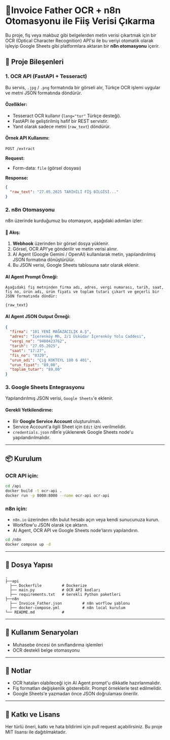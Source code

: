 # 🧠Invoice Father OCR + n8n Otomasyonu ile Fiiş Verisi Çıkarma

Bu proje, fiş veya makbuz gibi belgelerden metin verisi çıkartmak için bir OCR (Optical Character Recognition) API'si ile bu veriyi otomatik olarak işleyip Google Sheets gibi platformlara aktaran bir **n8n otomasyonu** içerir.

## 🔧 Proje Bileşenleri

### 1. OCR API (FastAPI + Tesseract)

Bu servis, `.jpg` / `.png` formatında bir görseli alır, Türkçe OCR işlemi uygular ve metni JSON formatında döndürür.

#### Özellikler:

* Tesseract OCR kullanır (`lang="tur"` Türkçe desteği).
* FastAPI ile geliştirilmiş hafif bir REST servistir.
* Yanıt olarak sadece metni (`raw_text`) döndürür.

#### Örnek API Kullanımı:

```http
POST /extract
```

**Request:**

* Form-data: `file` (görsel dosyası)

**Response:**

```json
{
  "raw_text": "27.05.2025 TARİHİLİ FİŞ BİLGİSİ..."
}
```

### 2. n8n Otomasyonu

n8n üzerinde kurduğumuz bu otomasyon, aşağıdaki adımları izler:

#### 🔄 Akış:

1. **Webhook** üzerinden bir görsel dosya yüklenir.
2. Görsel, OCR API'ye gönderilir ve metin verisi alınır.
3. AI Agent (Google Gemini / OpenAI) kullanılarak metin, yapılandırılmış JSON formatına dönüştürülür.
4. Bu JSON verisi, Google Sheets tablosuna satır olarak eklenir.

#### AI Agent Prompt Örneği:

```text
Aşağıdaki fiş metninden firma adı, adres, vergi numarası, tarih, saat, fiş no, ürün adı, ürün fiyatı ve toplam tutarı çıkart ve geçerli bir JSON formatında döndür:

{raw_text}
```

#### AI Agent JSON Output Örneği:

```json
{
  "firma": "101 YENİ MAĞAZACILIK A.Ş",
  "adres": "İçerenköy Mh, 2/1 Üsküdar İçerenköy Yolu Caddesi",
  "vergi_no": "9480423762",
  "tarih": "27.05.2025",
  "saat": "17:27",
  "fis_no": "0329",
  "urun_adi": "Çiğ KOKTEYL 180 6 401",
  "urun_fiyat": "89,00",
  "toplam_tutar": "89,00"
}
```

### 3. Google Sheets Entegrasyonu

Yapılandırılmış JSON verisi, `Google Sheets`'e eklenir.

#### Gerekli Yetkilendirme:

* Bir **Google Service Account** oluşturulmalı.
* Service Account'a ilgili Sheet için `Edit` izni verilmelidir.
* `credentials.json` n8n’e yüklenerek Google Sheets node'u yapılandırılmalıdır.

---

## 📦 Kurulum

### OCR API için:

```bash
cd /api
docker build -t ocr-api .
docker run -p 8000:8000 --name ocr-api ocr-api
```

### n8n için:

* `n8n.io` üzerinden n8n bulut hesabı açın veya kendi sunucunuza kurun.
* Workflow'u JSON olarak içe aktarın.
* AI Agent, OCR API ve Google Sheets node'larını yapılandırın.

```bash
cd /n8n
docker compose up -d
```

---

## 📁 Dosya Yapısı

```plaintext
.
├──api
  ├── Dockerfile         # Dockerize
  ├── main.py            # OCR API kodları
  ├── requirements.txt   # Gerekli Python paketleri
├──n8n
  ├── Invoice_Father.json         # n8n worflow şablonu
  ├── docker-compose.yml          # n8n local kurulum
└── README.md            # 
```

---

## 🧐 Kullanım Senaryoları
* Muhasebe öncesi ön sınıflandırma işlemleri
* OCR destekli belge otomasyonu

---

## 📌 Notlar

* OCR hataları olabileceği için AI Agent prompt'u dikkatle hazırlanmalıdır.
* Fiş formatları değişkenlik gösterebilir. Prompt örneklerle test edilmelidir.
* Google Sheets'e yazmadan önce JSON doğrulaması önerilir.

---

## 🤝 Katkı ve Lisans

Her türlü öneri, katkı ve hata bildirimi için pull request açabilirsiniz. Bu proje MIT lisansı ile dağıtılmaktadır.
